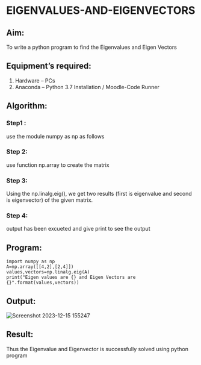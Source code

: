 # EIGENVALUES-AND-EIGENVECTORS
## Aim:
To write a python program to find the Eigenvalues and Eigen Vectors
## Equipment’s required:
1. 	Hardware – PCs
2. 	Anaconda – Python 3.7 Installation / Moodle-Code Runner
## Algorithm:
### Step1 : 
use the module numpy as np as follows
### Step 2:
use function np.array to create the matrix
### Step 3:
Using the np.linalg.eig(),  we get two results (first is eigenvalue and second is eigenvector) of the given matrix.
### Step 4: 
output has been excueted and give print to see the output

## Program:
```
import numpy as np
A=np.array([[4,2],[2,4]])
values,vectors=np.linalg.eig(A)
print("Eigen values are {} and Eigen Vectors are {}".format(values,vectors))
```

## Output:
![Screenshot 2023-12-15 155247](https://github.com/franklinraj/EIGENVALUES-AND-EIGENVECTORS/assets/148993740/ba069c43-4f61-4634-a9d4-eaac0ae2ca51)

## Result:
Thus the Eigenvalue and Eigenvector is successfully solved using python program
